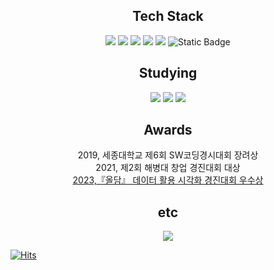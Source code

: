 <div align="center">
  <h2 align="center">Tech Stack</h2>
  <img src="https://img.shields.io/badge/C-blue?style=for-the-badge&logo=c&color=grey"/>
  <img src="https://img.shields.io/badge/Python-blue?style=for-the-badge&logo=python&logoColor=ffdd54"/>
  <img src="https://img.shields.io/badge/pandas-150458.svg?style=for-the-badge&logo=pandas&logoColor=white"/>
  <img src="https://img.shields.io/badge/numpy-4d77cf.svg?style=for-the-badge&logo=numpy&logoColor=white"/>
  <img src="https://img.shields.io/badge/Matplotlib-11557c.svg?style=for-the-badge&logo=Matplotlib&logoColor=white"/>
  <img alt="Static Badge" src="https://img.shields.io/badge/scikit%20learn-blue?style=for-the-badge&logo=scikit-learn"/>
</div>

<div align="center">
  <h2>Studying</h2>
  <img src="https://img.shields.io/badge/MYSQL-blue?style=for-the-badge&logo=mysql&logoColor=red&color=blue"/>
  <img src="https://img.shields.io/badge/AWS-blue?style=for-the-badge&logo=amazon&color=navy">
  <img src="https://img.shields.io/badge/Airflow-blue?style=for-the-badge&logo=apache&color=green">
</div>

<div>
  <h2 align="center">Awards</h2>
  <div align="center">
    <span> 2019, 세종대학교 제6회 SW코딩경시대회 장려상</span><br>
    <span> 2021, 제2회 해병대 창업 경진대회 대상</span><br>
    <span><a href="https://github.com/ss721229/alldam">2023,『올담』 데이터 활용 시각화 경진대회 우수상</a></span>
  </div>
</div>

<div>
  <h2 align="center">etc</h2>
  <div align="center">
    <img src="http://mazassumnida.wtf/api/v2/generate_badge?boj=ss721229"/>
  </div>

  [![Hits](https://hits.seeyoufarm.com/api/count/incr/badge.svg?url=https%3A%2F%2Fgithub.com%2Fss721229&count_bg=%23FFA800&title_bg=%23FF0000&icon=&icon_color=%23CD2A2A&title=hits&edge_flat=false)](https://hits.seeyoufarm.com)
</div>

